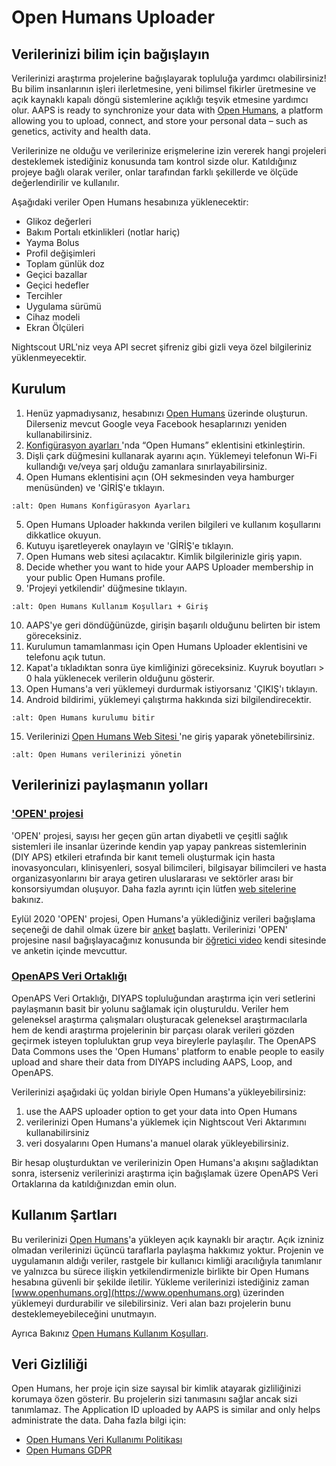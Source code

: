 # Open Humans Uploader

## Verilerinizi bilim için bağışlayın

Verilerinizi araştırma projelerine bağışlayarak topluluğa yardımcı olabilirsiniz! Bu bilim insanlarının işleri ilerletmesine, yeni bilimsel fikirler üretmesine ve açık kaynaklı kapalı döngü sistemlerine açıklığı teşvik etmesine yardımcı olur. AAPS is ready to synchronize your data with [Open Humans](https://www.openhumans.org), a platform allowing you to upload, connect, and store your personal data – such as genetics, activity and health data.

Verilerinize ne olduğu ve verilerinize erişmelerine izin vererek hangi projeleri desteklemek istediğiniz konusunda tam kontrol sizde olur. Katıldığınız projeye bağlı olarak veriler, onlar tarafından farklı şekillerde ve ölçüde değerlendirilir ve kullanılır.

Aşağıdaki veriler Open Humans hesabınıza yüklenecektir:

- Glikoz değerleri
- Bakım Portalı etkinlikleri (notlar hariç)
- Yayma Bolus
- Profil değişimleri
- Toplam günlük doz
- Geçici bazallar
- Geçici hedefler
- Tercihler
- Uygulama sürümü
- Cihaz modeli
- Ekran Ölçüleri

Nightscout URL'niz veya API secret şifreniz gibi gizli veya özel bilgileriniz yüklenmeyecektir.

## Kurulum

1. Henüz yapmadıysanız, hesabınızı [Open Humans](https://www.openhumans.org) üzerinde oluşturun. Dilerseniz mevcut Google veya Facebook hesaplarınızı yeniden kullanabilirsiniz.
2. [ Konfigürasyon ayarları ](../configuration/config-builder.md)'nda “Open Humans” eklentisini etkinleştirin.
3. Dişli çark düğmesini kullanarak ayarını açın. Yüklemeyi telefonun Wi-Fi kullandığı ve/veya şarj olduğu zamanlara sınırlayabilirsiniz.
4. Open Humans eklentisini açın (OH sekmesinden veya hamburger menüsünden) ve 'GİRİŞ'e tıklayın.

```{image} ../images/OHUploader1.png
:alt: Open Humans Konfigürasyon Ayarları
```

5. Open Humans Uploader hakkında verilen bilgileri ve kullanım koşullarını dikkatlice okuyun.
6. Kutuyu işaretleyerek onaylayın ve 'GİRİŞ'e tıklayın.
7. Open Humans web sitesi açılacaktır. Kimlik bilgilerinizle giriş yapın.
8. Decide whether you want to hide your AAPS Uploader membership in your public Open Humans profile.
9. 'Projeyi yetkilendir' düğmesine tıklayın.

```{image} ../images/OHUploader2.png
:alt: Open Humans Kullanım Koşulları + Giriş
```

10. AAPS'ye geri döndüğünüzde, girişin başarılı olduğunu belirten bir istem göreceksiniz.
11. Kurulumun tamamlanması için Open Humans Uploader eklentisini ve telefonu açık tutun.
12. Kapat'a tıkladıktan sonra üye kimliğinizi göreceksiniz. Kuyruk boyutları > 0 hala yüklenecek verilerin olduğunu gösterir.
13. Open Humans'a veri yüklemeyi durdurmak istiyorsanız 'ÇIKIŞ'ı tıklayın.
14. Android bildirimi, yüklemeyi çalıştırma hakkında sizi bilgilendirecektir.

```{image} ../images/OHUploader3.png
:alt: Open Humans kurulumu bitir
```

15. Verilerinizi [ Open Humans Web Sitesi ](https://www.openhumans.org) 'ne giriş yaparak yönetebilirsiniz.

```{image} ../images/OHWeb.png
:alt: Open Humans verilerinizi yönetin
```

## Verilerinizi paylaşmanın yolları

### ['OPEN' projesi](https://www.open-diabetes.eu/)

'OPEN' projesi, sayısı her geçen gün artan diyabetli ve çeşitli sağlık sistemleri ile insanlar üzerinde kendin yap yapay pankreas sistemlerinin (DIY APS) etkileri etrafında bir kanıt temeli oluşturmak için hasta inovasyoncuları, klinisyenleri, sosyal bilimcileri, bilgisayar bilimcileri ve hasta organizasyonlarını bir araya getiren uluslararası ve sektörler arası bir konsorsiyumdan oluşuyor. Daha fazla ayrıntı için lütfen [web sitelerine](https://www.open-diabetes.eu/) bakınız.

Eylül 2020 'OPEN' projesi, Open Humans'a yüklediğiniz verileri bağışlama seçeneği de dahil olmak üzere bir [anket](https://survey.open-diabetes.eu/) başlattı. Verilerinizi 'OPEN' projesine nasıl bağışlayacağınız konusunda bir [öğretici video](https://open-diabetes.eu/en/open-survey/survey-tutorials/) kendi sitesinde ve anketin içinde mevcuttur.

### [OpenAPS Veri Ortaklığı](https://www.openhumans.org/activity/openaps-data-commons/)

OpenAPS Veri Ortaklığı, DIYAPS topluluğundan araştırma için veri setlerini paylaşmanın basit bir yolunu sağlamak için oluşturuldu. Veriler hem geleneksel araştırma çalışmaları oluşturacak geleneksel araştırmacılarla hem de kendi araştırma projelerinin bir parçası olarak verileri gözden geçirmek isteyen topluluktan grup veya bireylerle paylaşılır. The OpenAPS Data Commons uses the 'Open Humans' platform to enable people to easily upload and share their data from DIYAPS including AAPS, Loop, and OpenAPS.

Verilerinizi aşağıdaki üç yoldan biriyle Open Humans'a yükleyebilirsiniz:

1. use the AAPS uploader option to get your data into Open Humans
2. verilerinizi Open Humans'a yüklemek için Nightscout Veri Aktarımını kullanabilirsiniz
3. veri dosyalarını Open Humans'a manuel olarak yükleyebilirsiniz.

Bir hesap oluşturduktan ve verilerinizin Open Humans'a akışını sağladıktan sonra, isterseniz verilerinizi araştırma için bağışlamak üzere OpenAPS Veri Ortaklarına da katıldığınızdan emin olun.

## Kullanım Şartları

Bu verilerinizi [Open Humans](https://www.openhumans.org)'a yükleyen açık kaynaklı bir araçtır. Açık izniniz olmadan verilerinizi üçüncü taraflarla paylaşma hakkımız yoktur. Projenin ve uygulamanın aldığı veriler, rastgele bir kullanıcı kimliği aracılığıyla tanımlanır ve yalnızca bu sürece ilişkin yetkilendirmenizle birlikte bir Open Humans hesabına güvenli bir şekilde iletilir. Yükleme verilerinizi istediğiniz zaman [www.openhumans.org](https://www.openhumans.org) üzerinden yüklemeyi durdurabilir ve silebilirsiniz. Veri alan bazı projelerin bunu desteklemeyebileceğini unutmayın.

Ayrıca Bakınız [Open Humans Kullanım Koşulları](https://www.openhumans.org/terms/).

## Veri Gizliliği

Open Humans, her proje için size sayısal bir kimlik atayarak gizliliğinizi korumaya özen gösterir. Bu projelerin sizi tanımasını sağlar ancak sizi tanımlamaz. The Application ID uploaded by AAPS is similar and only helps administrate the data. Daha fazla bilgi için:

- [Open Humans Veri Kullanımı Politikası](https://www.openhumans.org/data-use/)
- [Open Humans GDPR](https://www.openhumans.org/gdpr/)
